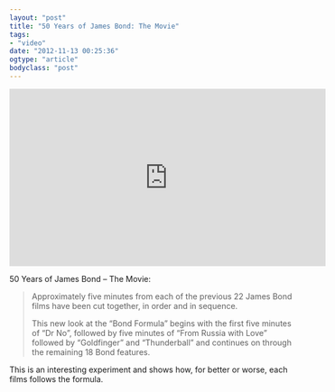 ```yaml
---
layout: "post"
title: "50 Years of James Bond: The Movie"
tags: 
- "video"
date: "2012-11-13 00:25:36"
ogtype: "article"
bodyclass: "post"
---
```


<iframe allowfullscreen="" frameborder="0" height="315" src="http://www.youtube.com/embed/-1d69M3cVCM" width="560"></iframe>

50 Years of James Bond – The Movie:

> Approximately five minutes from each of the previous 22 James Bond films have been cut together, in order and in sequence.
> 
> This new look at the “Bond Formula” begins with the first five minutes of “Dr No”, followed by five minutes of “From Russia with Love” followed by “Goldfinger” and “Thunderball” and continues on through the remaining 18 Bond features.

This is an interesting experiment and shows how, for better or worse, each films follows the formula.